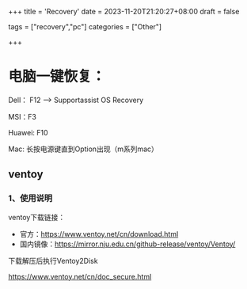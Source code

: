 +++
title = 'Recovery'
date = 2023-11-20T21:20:27+08:00
draft = false

tags = ["recovery","pc"]
categories = ["Other"]

+++

# 电脑一键恢复：

Dell： F12 --> Supportassist OS Recovery

MSI：F3

Huawei: F10

Mac: 长按电源键直到Option出现（m系列mac）



## ventoy
### 1、使用说明
ventoy下载链接：
* 官方：https://www.ventoy.net/cn/download.html
* 国内镜像：https://mirror.nju.edu.cn/github-release/ventoy/Ventoy/

下载解压后执行Ventoy2Disk

https://www.ventoy.net/cn/doc_secure.html